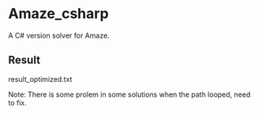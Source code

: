 # Amaze_csharp
A C# version solver for Amaze.

## Result
result_optimized.txt

Note: There is some prolem in some solutions when the path looped, need to fix.
